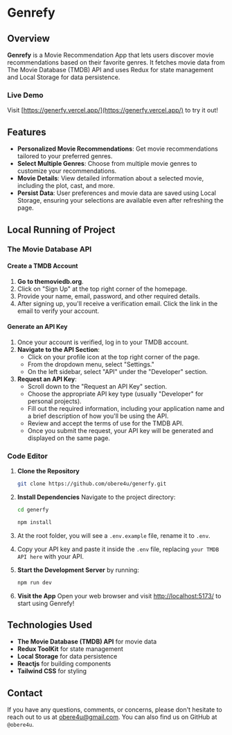 
# Genrefy

## Overview

**Genrefy** is a Movie Recommendation App that lets users discover movie recommendations based on their favorite genres. It fetches movie data from The Movie Database (TMDB) API and uses Redux for state management and Local Storage for data persistence.

### Live Demo

Visit [https://generfy.vercel.app/](https://generfy.vercel.app/) to try it out!

## Features

- **Personalized Movie Recommendations**: Get movie recommendations tailored to your preferred genres.
- **Select Multiple Genres**: Choose from multiple movie genres to customize your recommendations.
- **Movie Details**: View detailed information about a selected movie, including the plot, cast, and more.
- **Persist Data**: User preferences and movie data are saved using Local Storage, ensuring your selections are available even after refreshing the page.

## Local Running of Project

### The Movie Database API

#### Create a TMDB Account

1. **Go to themoviedb.org**.
2. Click on "Sign Up" at the top right corner of the homepage.
3. Provide your name, email, password, and other required details.
4. After signing up, you'll receive a verification email. Click the link in the email to verify your account.

#### Generate an API Key

1. Once your account is verified, log in to your TMDB account.
2. **Navigate to the API Section**:
   - Click on your profile icon at the top right corner of the page.
   - From the dropdown menu, select "Settings."
   - On the left sidebar, select "API" under the "Developer" section.
3. **Request an API Key**:
   - Scroll down to the "Request an API Key" section.
   - Choose the appropriate API key type (usually "Developer" for personal projects).
   - Fill out the required information, including your application name and a brief description of how you'll be using the API.
   - Review and accept the terms of use for the TMDB API.
   - Once you submit the request, your API key will be generated and displayed on the same page.

### Code Editor

1. **Clone the Repository**
   ```bash
   git clone https://github.com/obere4u/generfy.git
   ```

2. **Install Dependencies**
   Navigate to the project directory:
   ```bash
   cd generfy
   ```
   ```bash
   npm install
   ```

3. At the root folder, you will see a `.env.example` file, rename it to `.env`.

4. Copy your API key and paste it inside the `.env` file, replacing `your TMDB API here` with your API.

5. **Start the Development Server** by running:
   ```bash
   npm run dev
   ```

6. **Visit the App**
   Open your web browser and visit [http://localhost:5173/](http://localhost:5173/) to start using Genrefy!

## Technologies Used

- **The Movie Database (TMDB) API** for movie data
- **Redux ToolKit** for state management
- **Local Storage** for data persistence
- **Reactjs** for building components
- **Tailwind CSS** for styling

## Contact

If you have any questions, comments, or concerns, please don't hesitate to reach out to us at [obere4u@gmail.com](mailto:obere4u@gmail.com). You can also find us on GitHub at `@obere4u`.